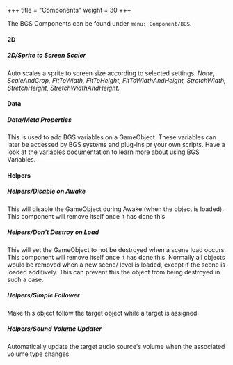 +++
title = "Components"
weight = 30
+++

The BGS Components can be found under `menu: Component/BGS`. 

#### 2D

##### 2D/Sprite to Screen Scaler

Auto scales a sprite to screen size according to selected settings. *None, ScaleAndCrop, FitToWidth, FitToHeight, FitToWidthAndHeight, StretchWidth, StretchHeight, StretchWidthAndHeight*.

#### Data

##### Data/Meta Properties

This is used to add BGS variables on a GameObject. These variables can later be accessed by BGS systems and plug-ins pr your own scripts. Have a look at the [variables documentation](/bgs/bgs-vars/) to learn more about using BGS Variables.

#### Helpers

##### Helpers/Disable on Awake

This will disable the GameObject during Awake (when the object is loaded). This component will remove itself once it has done this.

##### Helpers/Don't Destroy on Load

This will set the GameObject to not be destroyed when a scene load occurs. This component will remove itself once it has done this. Normally all objects would be removed when a new scene/ level is loaded, except if the scene is loaded additively. This can prevent this the object from being destroyed in such a case.

##### Helpers/Simple Follower

Make this object follow the target object while a target is assigned.

##### Helpers/Sound Volume Updater

Automatically update the target audio source's volume when the associated volume type changes.




